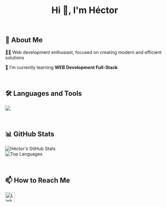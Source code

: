 <h1 align="center">Hi 👋, I'm Héctor</h1>

<br>

<h2>📖 About Me</h2>
<p> 
  👨‍💻 Web development enthusiast, focused on creating modern and efficient solutions 
</p>
<p> 
  🌱 I’m currently learning <b>WEB Development Full-Stack</b>
</p>

<br>

<h2>🛠️ Languages and Tools</h2>
<p> 
  <a href="https://skillicons.dev">
    <img src="https://skillicons.dev/icons?i=git,figma,html,css,bootstrap,js,nodejs,react,java,py,mysql" />
  </a>
</p>

<br>

<h2>📊 GitHub Stats</h2>
<p>
  <img src="https://github-readme-stats.vercel.app/api?username=HectorSantanaC&show_icons=true&theme=tokyonight" alt="Héctor's GitHub Stats"/>
  <br>
  <img src="https://github-readme-stats.vercel.app/api/top-langs/?username=HectorSantanaC&layout=compact&theme=tokyonight" alt="Top Languages"/>
</p>

<br>

<h2>📫 How to Reach Me</h2>
<p>
  <a href="https://www.linkedin.com/in/héctor-santana" target="_blank" rel="noopener noreferrer">
    <img src="https://upload.wikimedia.org/wikipedia/commons/c/ca/LinkedIn_logo_initials.png" alt="LinkedIn" width="30" height="30"/>
  </a>
</p>

<!--
**HectorSantanaC/HectorSantanaC** is a ✨ _special_ ✨ repository because its `README.md` (this file) appears on your GitHub profile.

Here are some ideas to get you started:

- 🔭 I’m currently working on ...
- 🌱 I’m currently learning ...
- 👯 I’m looking to collaborate on ...
- 🤔 I’m looking for help with ...
- 💬 Ask me about ...
- 📫 How to reach me: ...
- 😄 Pronouns: ...
- ⚡ Fun fact: ...
-->
